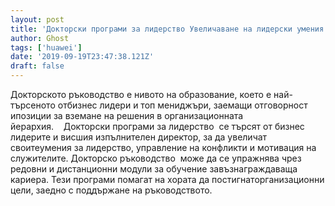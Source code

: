 ```yaml
---
layout: post
title: 'Докторски програми за лидерство Увеличаване на лидерски умения'
author: Ghost
tags: ['huawei']
date: '2019-09-19T23:47:38.121Z'
draft: false
---
```


Докторското ръководство е нивото на образование, което е най-търсеното отбизнес лидери и топ мениджъри, заемащи отговорност ипозиции за вземане на решения в организационната йерархия.    Докторски програми за лидерство  се търсят от бизнес лидерите и висшия изпълнителен директор, за да увеличат своитеумения за лидерство, управление на конфликти и мотивация на служителите. Докторско ръководство  може да се упражнява чрез редовни и дистанционни модули за обучение завъзнаграждаваща кариера. Тези програми помагат на хората да постигнаторганизационни цели, заедно с поддържане на ръководството.

